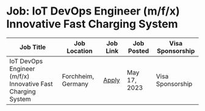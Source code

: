 # Job: IoT DevOps Engineer (m/f/x) Innovative Fast Charging System

| Job Title | Job Location | Job Link | Job Posted | Visa Sponsorship |
| --- | --- | --- | --- | --- |
| IoT DevOps Engineer (m/f/x) Innovative Fast Charging System | Forchheim, Germany | [Apply](https://join.com/companies/k-tronik/8059390-iot-devops-engineer-m-f-x-innovative-fast-charging-system) | May 17, 2023 | Visa Sponsorship |
